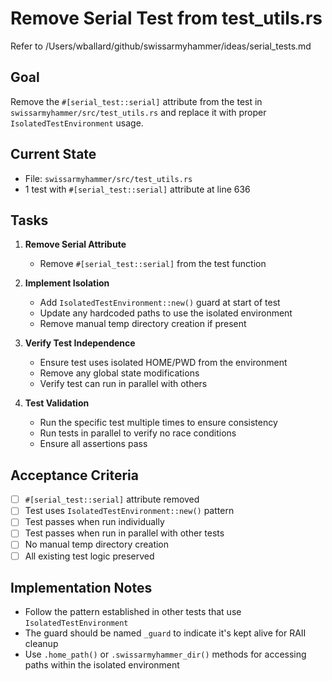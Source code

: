 # Remove Serial Test from test_utils.rs

Refer to /Users/wballard/github/swissarmyhammer/ideas/serial_tests.md

## Goal
Remove the `#[serial_test::serial]` attribute from the test in `swissarmyhammer/src/test_utils.rs` and replace it with proper `IsolatedTestEnvironment` usage.

## Current State
- File: `swissarmyhammer/src/test_utils.rs`
- 1 test with `#[serial_test::serial]` attribute at line 636

## Tasks
1. **Remove Serial Attribute**
   - Remove `#[serial_test::serial]` from the test function
   
2. **Implement Isolation**
   - Add `IsolatedTestEnvironment::new()` guard at start of test
   - Update any hardcoded paths to use the isolated environment
   - Remove manual temp directory creation if present
   
3. **Verify Test Independence**
   - Ensure test uses isolated HOME/PWD from the environment
   - Remove any global state modifications
   - Verify test can run in parallel with others

4. **Test Validation**
   - Run the specific test multiple times to ensure consistency
   - Run tests in parallel to verify no race conditions
   - Ensure all assertions pass

## Acceptance Criteria
- [ ] `#[serial_test::serial]` attribute removed
- [ ] Test uses `IsolatedTestEnvironment::new()` pattern
- [ ] Test passes when run individually
- [ ] Test passes when run in parallel with other tests
- [ ] No manual temp directory creation
- [ ] All existing test logic preserved

## Implementation Notes
- Follow the pattern established in other tests that use `IsolatedTestEnvironment`
- The guard should be named `_guard` to indicate it's kept alive for RAII cleanup
- Use `.home_path()` or `.swissarmyhammer_dir()` methods for accessing paths within the isolated environment